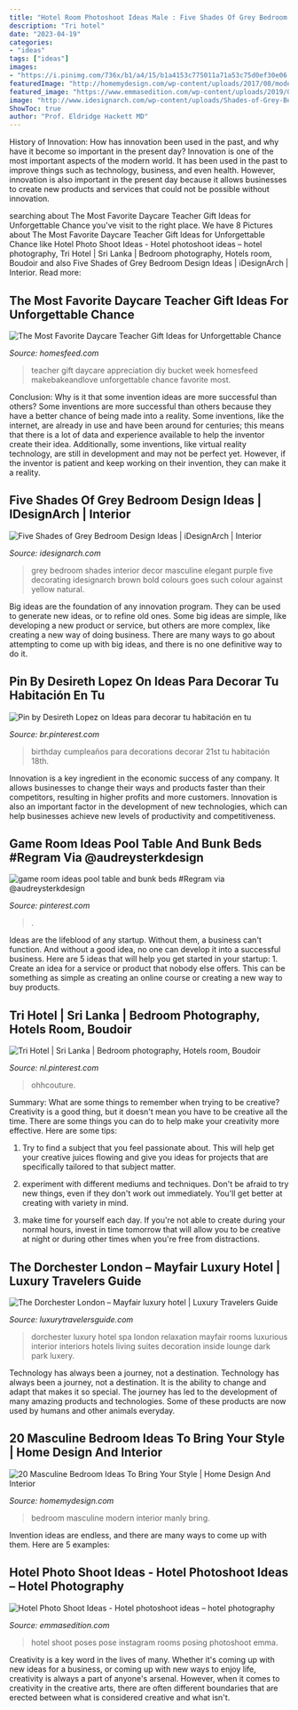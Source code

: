 ```yaml
---
title: "Hotel Room Photoshoot Ideas Male : Five Shades Of Grey Bedroom Design Ideas"
description: "Tri hotel"
date: "2023-04-19"
categories:
- "ideas"
tags: ["ideas"]
images:
- "https://i.pinimg.com/736x/b1/a4/15/b1a4153c775011a71a53c75d0ef30e06.jpg"
featuredImage: "http://homemydesign.com/wp-content/uploads/2017/08/modern-masculine-bedroom-decorations.jpg"
featured_image: "https://www.emmasedition.com/wp-content/uploads/2019/05/DSC_1628.jpg"
image: "http://www.idesignarch.com/wp-content/uploads/Shades-of-Grey-Bedroom-Interior-Decor_1.jpg"
ShowToc: true
author: "Prof. Eldridge Hackett MD"
---
```



History of Innovation: How has innovation been used in the past, and why have it become so important in the present day?
Innovation is one of the most important aspects of the modern world. It has been used in the past to improve things such as technology, business, and even health. However, innovation is also important in the present day because it allows businesses to create new products and services that could not be possible without innovation.

	

		
searching about The Most Favorite Daycare Teacher Gift Ideas for Unforgettable Chance you've visit to the right place. We have 8 Pictures about The Most Favorite Daycare Teacher Gift Ideas for Unforgettable Chance like Hotel Photo Shoot Ideas - Hotel photoshoot ideas – hotel photography, Tri Hotel | Sri Lanka | Bedroom photography, Hotels room, Boudoir and also Five Shades of Grey Bedroom Design Ideas | iDesignArch | Interior. Read more:
		
    
## The Most Favorite Daycare Teacher Gift Ideas For Unforgettable Chance

<img loading=lazy src="https://homesfeed.com/wp-content/uploads/2015/10/cute-small-bucket-ice-cream-design-in-polka-dot-and-stripe-pattern-with-snow-shape-on-the-top-for-daycare-teacher-gift-design.jpg" onerror="this.onerror=null;this.src='https://tse4.mm.bing.net/th?id=OIP.kiqrmpsVbXwGPgGNMQGekwHaFO&amp;pid=15.1';" alt="The Most Favorite Daycare Teacher Gift Ideas for Unforgettable Chance">

_Source: homesfeed.com_

>teacher gift daycare appreciation diy bucket week homesfeed makebakeandlove unforgettable chance favorite most. 

	

Conclusion: Why is it that some invention ideas are more successful than others?
Some inventions are more successful than others because they have a better chance of being made into a reality. Some inventions, like the internet, are already in use and have been around for centuries; this means that there is a lot of data and experience available to help the inventor create their idea. Additionally, some inventions, like virtual reality technology, are still in development and may not be perfect yet. However, if the inventor is patient and keep working on their invention, they can make it a reality.

    
## Five Shades Of Grey Bedroom Design Ideas | IDesignArch | Interior

<img loading=lazy src="http://www.idesignarch.com/wp-content/uploads/Shades-of-Grey-Bedroom-Interior-Decor_1.jpg" onerror="this.onerror=null;this.src='https://tse3.mm.bing.net/th?id=OIP.h4SV5NjUfzZLThOFyK5XhAHaFj&amp;pid=15.1';" alt="Five Shades of Grey Bedroom Design Ideas | iDesignArch | Interior">

_Source: idesignarch.com_

>grey bedroom shades interior decor masculine elegant purple five decorating idesignarch brown bold colours goes such colour against yellow natural. 

	

Big ideas are the foundation of any innovation program. They can be used to generate new ideas, or to refine old ones. Some big ideas are simple, like developing a new product or service, but others are more complex, like creating a new way of doing business. There are many ways to go about attempting to come up with big ideas, and there is no one definitive way to do it.

    
## Pin By Desireth Lopez On Ideas Para Decorar Tu Habitación En Tu

<img loading=lazy src="https://i.pinimg.com/736x/b1/a4/15/b1a4153c775011a71a53c75d0ef30e06.jpg" onerror="this.onerror=null;this.src='https://tse3.mm.bing.net/th?id=OIP.B-F1-yL_P8xeMwyIdcU6hQHaJ3&amp;pid=15.1';" alt="Pin by Desireth Lopez on Ideas para decorar tu habitación en tu">

_Source: br.pinterest.com_

>birthday cumpleaños para decorations decorar 21st tu habitación 18th. 

	

Innovation is a key ingredient in the economic success of any company. It allows businesses to change their ways and products faster than their competitors, resulting in higher profits and more customers. Innovation is also an important factor in the development of new technologies, which can help businesses achieve new levels of productivity and competitiveness.

    
## Game Room Ideas Pool Table And Bunk Beds #Regram Via @audreysterkdesign

<img loading=lazy src="https://i.pinimg.com/originals/c1/e6/86/c1e686139bd81a52bed9ff8520787b86.jpg" onerror="this.onerror=null;this.src='https://tse3.mm.bing.net/th?id=OIP.WTXSkuDWC5lAFvGJ_LZdwwHaHX&amp;pid=15.1';" alt="game room ideas pool table and bunk beds #Regram via @audreysterkdesign">

_Source: pinterest.com_

>. 

	

Ideas are the lifeblood of any startup. Without them, a business can't function. And without a good idea, no one can develop it into a successful business. Here are 5 ideas that will help you get started in your startup: 1. Create an idea for a service or product that nobody else offers. This can be something as simple as creating an online course or creating a new way to buy products. 
    
## Tri Hotel | Sri Lanka | Bedroom Photography, Hotels Room, Boudoir

<img loading=lazy src="https://i.pinimg.com/736x/b0/44/5c/b0445c0793382474fd20293acc52aa46--sri-lanka-beautiful-places.jpg" onerror="this.onerror=null;this.src='https://tse3.mm.bing.net/th?id=OIP.GdkXZg9TJjyunlloOjUnfwHaLH&amp;pid=15.1';" alt="Tri Hotel | Sri Lanka | Bedroom photography, Hotels room, Boudoir">

_Source: nl.pinterest.com_

>ohhcouture. 

	

Summary: What are some things to remember when trying to be creative?
Creativity is a good thing, but it doesn't mean you have to be creative all the time. There are some things you can do to help make your creativity more effective. Here are some tips:
1. Try to find a subject that you feel passionate about. This will help get your creative juices flowing and give you ideas for projects that are specifically tailored to that subject matter.

2. experiment with different mediums and techniques. Don't be afraid to try new things, even if they don't work out immediately. You'll get better at creating with variety in mind.

3. make time for yourself each day. If you're not able to create during your normal hours, invest in time tomorrow that will allow you to be creative at night or during other times when you're free from distractions.

    
## The Dorchester London – Mayfair Luxury Hotel | Luxury Travelers Guide

<img loading=lazy src="http://www.luxurytravelersguide.com/wp-content/uploads/2014/06/Spa-The-Dorchester-Spa-Relaxation-Room-small.jpg" onerror="this.onerror=null;this.src='https://tse2.mm.bing.net/th?id=OIP.1ttjdMGZisoN798pWHYVlQHaE4&amp;pid=15.1';" alt="The Dorchester London – Mayfair luxury hotel | Luxury Travelers Guide">

_Source: luxurytravelersguide.com_

>dorchester luxury hotel spa london relaxation mayfair rooms luxurious interior interiors hotels living suites decoration inside lounge dark park luxery. 

	

Technology has always been a journey, not a destination.
Technology has always been a journey, not a destination. It is the ability to change and adapt that makes it so special. The journey has led to the development of many amazing products and technologies. Some of these products are now used by humans and other animals everyday.

    
## 20 Masculine Bedroom Ideas To Bring Your Style | Home Design And Interior

<img loading=lazy src="http://homemydesign.com/wp-content/uploads/2017/08/modern-masculine-bedroom-decorations.jpg" onerror="this.onerror=null;this.src='https://tse3.mm.bing.net/th?id=OIP.qg3X_E4e2LO0SWNX4mC19gHaLH&amp;pid=15.1';" alt="20 Masculine Bedroom Ideas To Bring Your Style | Home Design And Interior">

_Source: homemydesign.com_

>bedroom masculine modern interior manly bring. 

	

Invention ideas are endless, and there are many ways to come up with them. Here are 5 examples:

    
## Hotel Photo Shoot Ideas - Hotel Photoshoot Ideas – Hotel Photography

<img loading=lazy src="https://www.emmasedition.com/wp-content/uploads/2019/05/DSC_1628.jpg" onerror="this.onerror=null;this.src='https://tse4.mm.bing.net/th?id=OIP.Y8G6C90zL_Pzzc2bhEc_wgHaLF&amp;pid=15.1';" alt="Hotel Photo Shoot Ideas - Hotel photoshoot ideas – hotel photography">

_Source: emmasedition.com_

>hotel shoot poses pose instagram rooms posing photoshoot emma. 

	

Creativity is a key word in the lives of many. Whether it's coming up with new ideas for a business, or coming up with new ways to enjoy life, creativity is always a part of anyone's arsenal. However, when it comes to creativity in the creative arts, there are often different boundaries that are erected between what is considered creative and what isn't.


